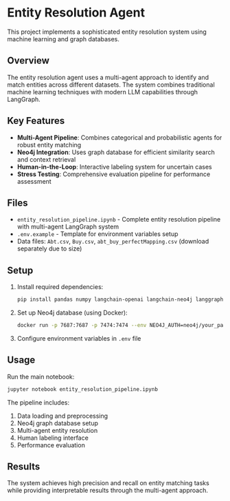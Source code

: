 # Entity Resolution Agent

This project implements a sophisticated entity resolution system using machine learning and graph databases.

## Overview

The entity resolution agent uses a multi-agent approach to identify and match entities across different datasets. The system combines traditional machine learning techniques with modern LLM capabilities through LangGraph.

## Key Features

- **Multi-Agent Pipeline**: Combines categorical and probabilistic agents for robust entity matching
- **Neo4j Integration**: Uses graph database for efficient similarity search and context retrieval
- **Human-in-the-Loop**: Interactive labeling system for uncertain cases
- **Stress Testing**: Comprehensive evaluation pipeline for performance assessment

## Files

- `entity_resolution_pipeline.ipynb` - Complete entity resolution pipeline with multi-agent LangGraph system
- `.env.example` - Template for environment variables setup
- Data files: `Abt.csv`, `Buy.csv`, `abt_buy_perfectMapping.csv` (download separately due to size)

## Setup

1. Install required dependencies:
   ```bash
   pip install pandas numpy langchain-openai langchain-neo4j langgraph neo4j tqdm tenacity
   ```

2. Set up Neo4j database (using Docker):
   ```bash
   docker run -p 7687:7687 -p 7474:7474 --env NEO4J_AUTH=neo4j/your_password neo4j:latest
   ```

3. Configure environment variables in `.env` file

## Usage

Run the main notebook:
```bash
jupyter notebook entity_resolution_pipeline.ipynb
```

The pipeline includes:
1. Data loading and preprocessing
2. Neo4j graph database setup
3. Multi-agent entity resolution
4. Human labeling interface
5. Performance evaluation

## Results

The system achieves high precision and recall on entity matching tasks while providing interpretable results through the multi-agent approach.